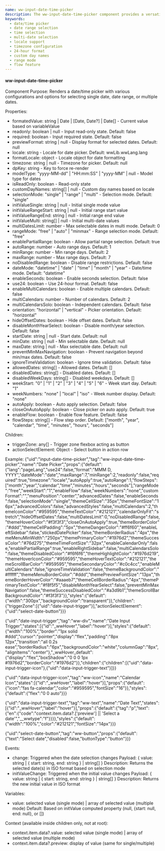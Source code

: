 ```yaml
---
name: ww-input-date-time-picker
description: The ww-input-date-time-picker component provides a versatile and configurable interface for selecting single or multiple dates and times, supporting various display formats, locales, and selection modes to accommodate diverse user needs.
keywords:
  - date/time picker
  - date range selection
  - time selection
  - multi-date selection
  - locale support
  - timezone configuration
  - 24-hour format
  - custom day names
  - range mode
  - flow feature
---
```


#### ww-input-date-time-picker

Component Purpose: Renders a date/time picker with various configurations and options for selecting single date, date range, or multiple dates.

Properties:
- formatedValue: string | Date | [Date, Date?] | Date[] - Current value based on variableValue
- readonly: boolean | null - Input read-only state. Default: false
- required: boolean - Input required state. Default: false
- previewFormat: string | null - Display format for selected dates. Default: null
- locale: string - Locale for date picker. Default: wwLib.wwLang.lang
- formatLocale: object - Locale object for date formatting
- timezone: string | null - Timezone for picker. Default: null
- dpKey: string - Key to force re-render
- modelType: "yyyy-MM-dd" | "HH:mm:SS" | "yyyy-MM" | null - Model type for dates
- isReadOnly: boolean - Read-only state
- customDayNames: string[] | null - Custom day names based on locale
- selectionMode: "single" | "range" | "multi" - Selection mode. Default: "single"
- initValueSingle: string | null - Initial single mode value
- initValueRangeStart: string | null - Initial range start value
- initValueRangeEnd: string | null - Initial range end value
- initValueMulti: string[] | null - Initial multi-date values
- multiDatesLimit: number - Max selectable dates in multi mode. Default: 0
- rangeMode: "free" | "auto" | "minmax" - Range selection mode. Default: "free"
- enablePartialRange: boolean - Allow partial range selection. Default: true
- autoRange: number - Auto range days. Default: 1
- minRange: number - Min range days. Default: 2
- maxRange: number - Max range days. Default: 7
- noDisabledRange: boolean - Disable range restrictions. Default: false
- dateMode: "datetime" | "date" | "time" | "month" | "year" - Date/time mode. Default: "datetime"
- enableSeconds: boolean - Enable seconds selection. Default: false
- use24: boolean - Use 24-hour format. Default: false
- enableMultiCalendars: boolean - Enable multiple calendars. Default: false
- multiCalendars: number - Number of calendars. Default: 2
- multiCalendarsSolo: boolean - Independent calendars. Default: false
- orientation: "horizontal" | "vertical" - Picker orientation. Default: "horizontal"
- hideOffsetDates: boolean - Hide offset dates. Default: false
- disableMonthYearSelect: boolean - Disable month/year selection. Default: false
- startDate: string | null - Start date. Default: null
- minDate: string | null - Min selectable date. Default: null
- maxDate: string | null - Max selectable date. Default: null
- preventMinMaxNavigation: boolean - Prevent navigation beyond min/max dates. Default: false
- ignoreTimeValidation: boolean - Ignore time validation. Default: false
- allowedDates: string[] - Allowed dates. Default: []
- disabledDates: string[] - Disabled dates. Default: []
- disabledWeekDays: string[] - Disabled weekdays. Default: []
- weekStart: "0" | "1" | "2" | "3" | "4" | "5" | "6" - Week start day. Default: "1"
- weekNumbers: "none" | "local" | "iso" - Week number display. Default: "none"
- autoApply: boolean - Auto apply selection. Default: false
- closeOnAutoApply: boolean - Close picker on auto apply. Default: true
- enableFlow: boolean - Enable flow feature. Default: false
- flowSteps: string[] - Flow step order. Default: ["month", "year", "calendar", "time", "minutes", "hours", "seconds"]

Children:
- triggerZone: any[] - Trigger zone flexbox acting as button
- actionSelectElement: Object - Select button in action row

Example:
{"uid":"input-date-time-picker","tag":"ww-input-date-time-picker","name":"Date Picker","props":{"default":{"lang":"pageLang","use24":false,"format":"MMM D, YYYY","dateMode":"date","maxRange":7,"minRange":2,"readonly":false,"required":true,"timezone":"locale","autoApply":true,"autoRange":1,"flowSteps":["month","year","calendar","time","minutes","hours","seconds"],"rangeMode":"free","weekStart":"1","enableFlow":false,"weekNumbers":"none","customFormat":"","menuPosition":"center","advancedDates":false,"enableSeconds":false,"selectionMode":"single","themeCellSize":"35px","themeFontSize":"16px","advancedColors":false,"advancedStyles":false,"multiCalendars":2,"themeIconColor":"#959595","themeTextColor":"#212121","calendarOnlyFit":"stretch","hideOffsetDates":false,"multiDatesLimit":0,"noDisabledRange":false,"themeHoverColor":"#f3f3f3","closeOnAutoApply":true,"themeBorderColor":"#ddd","themeCellPadding":"5px","themeDangerColor":"#ff6f60","enableLeftSidebar":false,"stickedDatePicker":false,"themeBorderRadius":"4px","themeMenuMinWidth":"250px","themePrimaryColor":"#1976d2","themeSuccessColor":"#76d275","themeTimeFontSize":"32px","enableCalendarOnly":false,"enablePartialRange":true,"enableRightSidebar":false,"multiCalendarsSolo":false,"themeDisabledColor":"#f6f6f6","themeHighlightColor":"#1976d219","themeHoverIconColor":"#959595","themeHoverTextColor":"#212121","themeScrollBarColor":"#959595","themeSecondaryColor":"#c0c4cc","enableMultiCalendars":false,"ignoreTimeValidation":false,"themeBackgroundColor":"#ffffff","themeMenuBorderColor":"#ddd","themePreviewFontSize":"13px","themeBorderHoverColor":"#aaaeb7","themeCellBorderRadius":"4px","themePrimaryTextColor":"#f8f5f5","disableMonthYearSelect":false,"preventMinMaxNavigation":false,"themeSuccessDisabledColor":"#a3d9b1","themeScrollBarBackgroundColor":"#f3f3f3"}},"styles":{"default":{"width":"300px","backgroundColor":"transparent"}},"children":{"triggerZone":[{"uid":"date-input-trigger"}],"actionSelectElement":{"uid":"select-date-button"}}}

{"uid":"date-input-trigger","tag":"ww-div","name":"Date Input Trigger","states":[{"id":"_wwHover","label":"hover"}],"styles":{"default":{"width":"100%","border":"1px solid #ddd","cursor":"pointer","display":"flex","padding":"8px 12px","transition":"all 0.2s ease","borderRadius":"6px","backgroundColor":"white","columnGap":"8px","alignItems":"center"},"_wwHover_default":{"display":"flex","boxShadow":"0 0 0 1px #1976d2","borderColor":"#1976d2"}},"children":{"children":[{"uid":"data-input-trigger-icon"},{"uid":"data-input-trigger-text"}]}}

{"uid":"data-input-trigger-icon","tag":"ww-icon","name":"Calendar Icon","states":[{"id":"_wwHover","label":"hover"}],"props":{"default":{"icon":"fas fa-calendar","color":"#959595","fontSize":"16"}},"styles":{"default":{"flex":"0 0 auto"}}}

{"uid":"data-input-trigger-text","tag":"ww-text","name":"Date Text","states":[{"id":"_wwHover","label":"hover"}],"props":{"default":{"tag":"p","text":{"en":{"code":"context.item.data?.['preview'] || 'Select a date'","__wwtype":"f"}}}},"styles":{"default":{"width":"100%","color":"#212121","fontSize":"14px"}}}

{"uid":"select-date-button","tag":"ww-button","props":{"default":{"text":"Select date","disabled":false,"buttonType":"button"}}}

Events:
- change: Triggered when the date selection changes
  Payload: { value: string | { start: string, end: string } | string[] }
  Description: Returns the selected date(s) in ISO format based on selection mode
- initValueChange: Triggered when the initial value changes
  Payload: { value: string | { start: string, end: string } | string[] }
  Description: Returns the new initial value in ISO format

Variables:
- value: selected value (single mode) | array of selected value (multiple mode)
  Default: Based on initValue computed property (null, {start: null, end: null}, or [])

Context (available inside children only, not at root):
- context.item.data?.value: selected value (single mode) | array of selected value (multiple mode)
- context.item.data?.preview: display of value (same for single/multiple)
